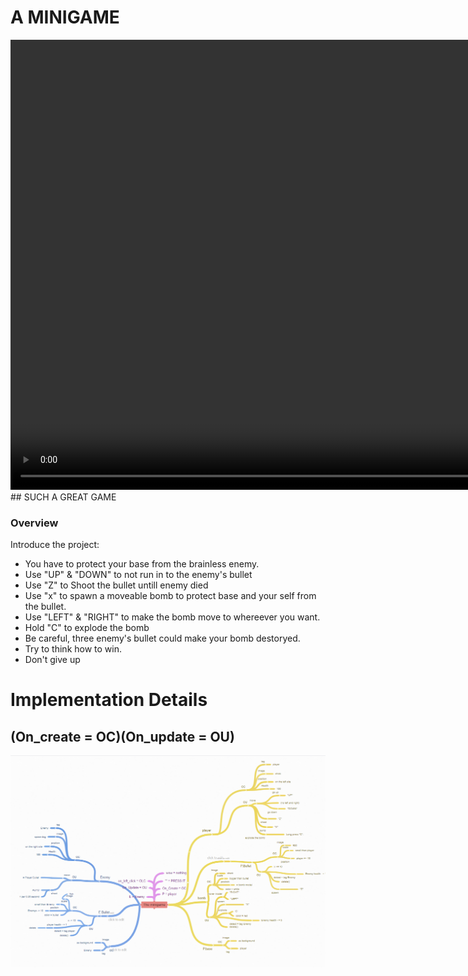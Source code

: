<link rel="stylesheet" type="text/css" media="all" href="style.css" />

# A MINIGAME

<video width="960" height="720" controls>
  <source src="wow.mp4" type="video/mp4">
  Your browser does not support the video tag.
</video>
## SUCH A GREAT GAME 

### Overview

Introduce the project:
- You have to protect your base from the brainless enemy.
- Use "UP" & "DOWN" to not run in to the enemy's bullet
- Use "Z" to Shoot the bullet untill enemy died
- Use "x" to spawn a moveable bomb to protect base and your self from the bullet. 
- Use "LEFT" & "RIGHT" to make the bomb move to whereever you want.
- Hold "C" to explode the bomb
- Be careful, three enemy's bullet could make your bomb destoryed.    
- Try to think how to win.   
- Don't give up



# Implementation Details 
## (On_create = OC)(On_update = OU)

   

![](Capture.png)
